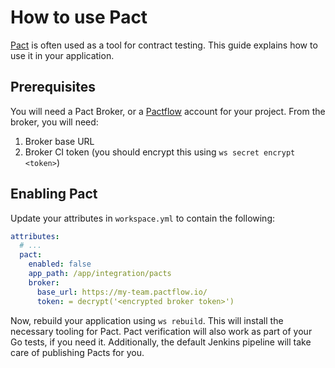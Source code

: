 # How to use Pact

[Pact] is often used as a tool for contract testing. This guide explains how to use it in your application.

## Prerequisites

You will need a Pact Broker, or a [Pactflow] account for your project. From the broker, you will need:

1. Broker base URL
2. Broker CI token (you should encrypt this using `ws secret encrypt <token>`)

## Enabling Pact

Update your attributes in `workspace.yml` to contain the following:

```yaml
attributes:
  # ...
  pact:
    enabled: false
    app_path: /app/integration/pacts
    broker:
      base_url: https://my-team.pactflow.io/
      token: = decrypt('<encrypted broker token>')
```

Now, rebuild your application using `ws rebuild`. This will install the necessary tooling for Pact. Pact verification will also work as part of your Go tests, if you need it. Additionally, the default Jenkins pipeline will take care of publishing Pacts for you.

[Pact]: https://pact.io/
[Pactflow]: https://pactflow.io/
